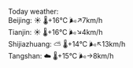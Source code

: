 Today weather:  
Beijing: ☀️   🌡️+16°C 🌬️↗7km/h  
Tianjin: ☀️   🌡️+16°C 🌬️↘4km/h  
Shijiazhuang: ⛅️  🌡️+14°C 🌬️↖13km/h  
Tangshan: ☁️   🌡️+15°C 🌬️→8km/h  

